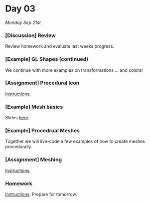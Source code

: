# Day 03 

*Monday Sep 21st*


### [Discussion] Review
Review homework and evaluate last weeks progress.


### [Example] GL Shapes (continued)
We continue with more examples on transformations ... and colors!

### [Assignment] Procedural Icon
[Instructions](Assignment_Procedural_Icon.md).

### [Example] Mesh basics
Slides [here](Resources/Mesh.pdf).


### [Example] Procedrual Meshes
Together we will live-code a few examples of how to create meshes procedurally.


### [Assignment] Meshing
[Instructions](Assignment_Meshing.md).


### Homework
[Instructions](Homework03.md). Prepare for tomorrow.